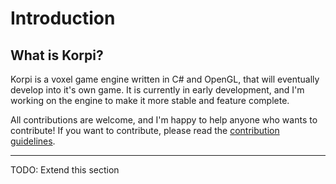 ﻿# Introduction

## What is Korpi?

Korpi is a voxel game engine written in C# and OpenGL, that will eventually develop into it's own game. It is currently in early development, and I'm working on the engine to make it more stable and feature complete.

All contributions are welcome, and I'm happy to help anyone who wants to contribute! If you want to contribute, please read the [contribution guidelines](https://github.com/japsuu/Korpi/blob/master/CONTRIBUTING.md).

---

TODO: Extend this section